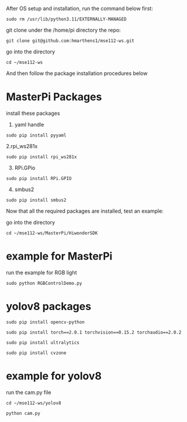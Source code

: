 After OS setup and installation, run the command below first:
```
sudo rm /usr/lib/python3.11/EXTERNALLY-MANAGED
```

git clone under the /home/pi directory the repo:

```
git clone git@github.com:hmarthens1/mse112-ws.git

```

go into the directory

```
cd ~/mse112-ws

```

And then follow the package installation procedures below 

# MasterPi Packages
install these packages

1. yaml handle
```
sudo pip install pyyaml
```

2.rpi_ws281x
```
sudo pip install rpi_ws281x
```

3. RPi.GPio
```
sudo pip install RPi.GPIO
```
4. smbus2
```
sudo pip install smbus2
```

Now that all the required packages are installed, test an example:

go into the directory

```
cd ~/mse112-ws/MasterPi/HiwonderSDK

```

# example for MasterPi
run the example for RGB light


```
sudo python RGBControlDemo.py
```

# yolov8 packages

```
sudo pip install opencv-python
```

```
sudo pip install torch==2.0.1 torchvision==0.15.2 torchaudio==2.0.2
````

```
sudo pip install ultralytics
```

```
sudo pip install cvzone
```

# example for yolov8

run the cam.py file

```
cd ~/mse112-ws/yolov8
```

```
python cam.py
```





